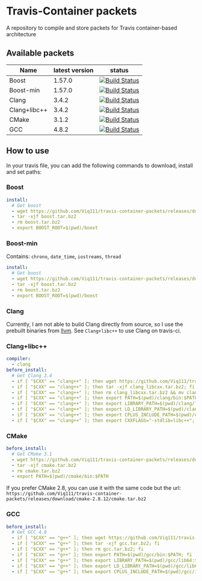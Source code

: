 # Travis-Container packets
A repository to compile and store packets for Travis container-based architecture

## Available packets

| Name | latest version | status |
| ---- | ------------ | ------ |
| Boost | 1.57.0 | [![Build Status](https://travis-ci.org/Viq111/travis-container-packets.svg?branch=boost)](https://travis-ci.org/Viq111/travis-container-packets) |
| Boost-min | 1.57.0 | [![Build Status](https://travis-ci.org/Viq111/travis-container-packets.svg?branch=boost-min)](https://travis-ci.org/Viq111/travis-container-packets) |
| Clang | 3.4.2 | [![Build Status](https://travis-ci.org/Viq111/travis-container-packets.svg?branch=clang)](https://travis-ci.org/Viq111/travis-container-packets) |
| Clang+libc++ | 3.4.2 | [![Build Status](https://travis-ci.org/Viq111/travis-container-packets.svg?branch=libcxx)](https://travis-ci.org/Viq111/travis-container-packets) |
| CMake | 3.1.2 | [![Build Status](https://travis-ci.org/Viq111/travis-container-packets.svg?branch=cmake-3)](https://travis-ci.org/Viq111/travis-container-packets) |
| GCC | 4.8.2 | [![Build Status](https://travis-ci.org/Viq111/travis-container-packets.svg?branch=gcc)](https://travis-ci.org/Viq111/travis-container-packets) |


## How to use

In your travis file, you can add the following commands to download, install and set paths:

### Boost

```yml
install:
  # Get boost
  - wget https://github.com/Viq111/travis-container-packets/releases/download/boost-1.57.0/boost.tar.bz2
  - tar -xjf boost.tar.bz2
  - rm boost.tar.bz2
  - export BOOST_ROOT=$(pwd)/boost
```

### Boost-min

Contains: `chrono`, `date_time`, `iostreams`, `thread`

```yml
install:
  # Get boost
  - wget https://github.com/Viq111/travis-container-packets/releases/download/boost-min-1.57.0/boost.tar.bz2
  - tar -xjf boost.tar.bz2
  - rm boost.tar.bz2
  - export BOOST_ROOT=$(pwd)/boost
```

### Clang

Currently, I am not able to build Clang directly from source, so I use the prebuilt binaries from [llvm](http://llvm.org/releases/download.html).
See `Clang+libc++` to use Clang on travis-ci.

### Clang+libc++

```yml
compiler:
  - clang
before_install:
  # Get Clang 3.4
  - if [ "$CXX" == "clang++" ]; then wget https://github.com/Viq111/travis-container-packets/releases/download/clang%2Blibcxx-3.4.2/clang_libcxx.tar.bz2; fi
  - if [ "$CXX" == "clang++" ]; then tar -xjf clang_libcxx.tar.bz2; fi
  - if [ "$CXX" == "clang++" ]; then rm clang_libcxx.tar.bz2 && mv clang_libcxx clang; fi
  - if [ "$CXX" == "clang++" ]; then export PATH=$(pwd)/clang/bin:$PATH; fi
  - if [ "$CXX" == "clang++" ]; then export LIBRARY_PATH=$(pwd)/clang/lib:$LIBRARY_PATH; fi
  - if [ "$CXX" == "clang++" ]; then export LD_LIBRARY_PATH=$(pwd)/clang/lib:$LD_LIBRARY_PATH; fi
  - if [ "$CXX" == "clang++" ]; then export CPLUS_INCLUDE_PATH=$(pwd)/clang/include/c++/v1:$CPLUS_INCLUDE_PATH; fi
  - if [ "$CXX" == "clang++" ]; then export CXXFLAGS="-stdlib=libc++"; fi
```

### CMake

```yml
before_install:
  # Get CMake 3.1
  - wget https://github.com/Viq111/travis-container-packets/releases/download/cmake-3.1.2/cmake.tar.bz2
  - tar -xjf cmake.tar.bz2
  - rm cmake.tar.bz2
  - export PATH=$(pwd)/cmake/bin:$PATH
```

If you prefer CMake 2.8, you can use it with the same code but the url: `https://github.com/Viq111/travis-container-packets/releases/download/cmake-2.8.12/cmake.tar.bz2`

### GCC

```yml
before_install:
  # Get GCC 4.8
  - if [ "$CXX" == "g++" ]; then wget https://github.com/Viq111/travis-container-packets/releases/download/gcc-4.8.2/gcc.tar.bz2; fi
  - if [ "$CXX" == "g++" ]; then tar -xjf gcc.tar.bz2; fi
  - if [ "$CXX" == "g++" ]; then rm gcc.tar.bz2; fi
  - if [ "$CXX" == "g++" ]; then export PATH=$(pwd)/gcc/bin:$PATH; fi
  - if [ "$CXX" == "g++" ]; then export LIBRARY_PATH=$(pwd)/gcc/lib64:$LIBRARY_PATH; fi
  - if [ "$CXX" == "g++" ]; then export LD_LIBRARY_PATH=$(pwd)/gcc/lib64:$LD_LIBRARY_PATH; fi
  - if [ "$CXX" == "g++" ]; then export CPLUS_INCLUDE_PATH=$(pwd)/gcc/include/c++/4.8.2:$CPLUS_INCLUDE_PATH; fi
```

